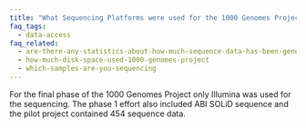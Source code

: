 ```yaml
---
title: "What Sequencing Platforms were used for the 1000 Genomes Project?"
faq_tags:
  - data-access
faq_related:
  - are-there-any-statistics-about-how-much-sequence-data-has-been-generated-project
  - how-much-disk-space-used-1000-genomes-project
  - which-samples-are-you-sequencing
---
```

                    
For the final phase of the 1000 Genomes Project only Illumina was used for the sequencing. The phase 1 effort also included ABI SOLiD sequence and the pilot project contained 454 sequence data.
